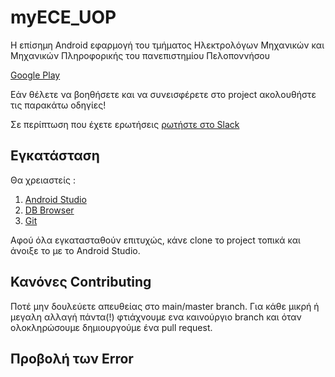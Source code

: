 # myECE_UOP

Η επίσημη Android εφαρμογή του τμήματος Ηλεκτρολόγων Μηχανικών και Μηχανικών Πληροφορικής του πανεπιστημίου Πελοποννήσου

[Google Play](https://play.google.com/store/apps/details?id=net.dimitrisiliou.myhmmy)

Εάν θέλετε να βοηθήσετε και να συνεισφέρετε στο project ακολουθήστε τις παρακάτω οδηγίες!

Σε περίπτωση που έχετε ερωτήσεις [ρωτήστε στο Slack](https://join.slack.com/t/slack-m1g7312/shared_invite/zt-1kg2rp2cl-Q1cdNJsvKzfeAA1SISoeSw)

## Εγκατάσταση 

Θα χρειαστείς :

1) [Android Studio](https://developer.android.com/studio)
2) [DB Browser](https://sqlitebrowser.org/dl/)
3) [Git](https://git-scm.com/)

Αφού όλα εγκατασταθούν επιτυχώς, κάνε clone το project τοπικά και άνοιξε το με το Αndroid Studio.


## Κανόνες Contributing

Ποτέ μην δουλεύετε απευθείας στο main/master branch. Για κάθε μικρή ή μεγαλη αλλαγή πάντα(!) φτιάχνουμε ενα καινούργιο branch και όταν ολοκληρώσουμε δημιουργούμε ένα pull request.

## Προβολή των Error

